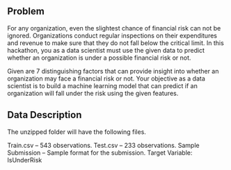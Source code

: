 ## Problem
For any organization, even the slightest chance of financial risk can not be ignored. Organizations conduct regular inspections on their expenditures and revenue to make sure that they do not fall below the critical limit. In this hackathon, you as a data scientist must use the given data to predict whether an organization is under a possible financial risk or not.

Given are 7 distinguishing factors that can provide insight into whether an organization may face a financial risk or not. Your objective as a data scientist is to build a machine learning model that can predict if an organization will fall under the risk using the given features.

## Data Description
The unzipped folder will have the following files.

Train.csv – 543 observations.
Test.csv – 233 observations.
Sample Submission – Sample format for the submission.
Target Variable: IsUnderRisk
